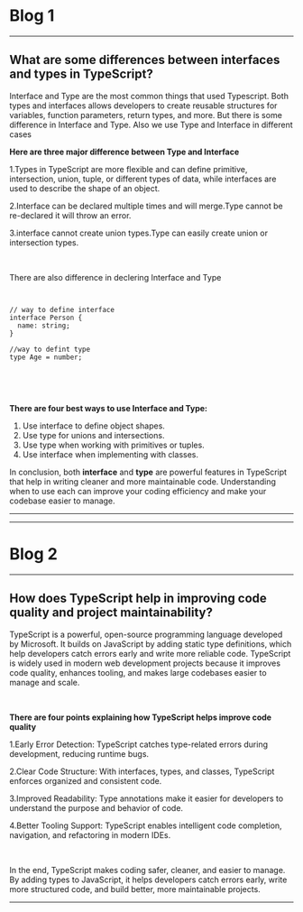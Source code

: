 <h1>Blog 1</h1>
<hr>
<h2>What are some differences between interfaces and types in TypeScript?</h2>
<p>Interface and Type are the most common things that used Typescript. Both types and interfaces allows developers to create reusable structures for variables, function parameters, return types, and more. But there is some difference in Interface and Type. Also we use Type and Interface in different cases <br>

<b>Here are three major difference between Type and Interface</b> <br>

1.Types in TypeScript are more flexible and can define primitive, intersection, union, tuple, or different types of data, while interfaces are used to describe the shape of an object. <br>

2.Interface can be declared multiple times and will merge.Type cannot be re-declared it will throw an error. <br>

3.interface cannot create union types.Type can easily create union or intersection types.

<p><br>
<p>
There are also difference in declering Interface and Type

<pre>
<code>

// way to define interface
interface Person {
  name: string;
}

//way to defint type
type Age = number;

</code>
</pre>
</p><br>
<p>
<b>There are four best ways to use Interface and Type:</b>
</p>
<ol>
  <li>Use interface to define object shapes.</li>
  <li>Use type for unions and intersections.</li>
  <li>Use type when working with primitives or tuples.</li>
  <li>Use interface when implementing with classes.</li>
</ol>
<p>
In conclusion, both <b>interface</b> and <b>type</b> are powerful features in TypeScript that help in writing cleaner and more maintainable code. Understanding when to use each can improve your coding efficiency and make your codebase easier to manage.
</p>


<hr>
<hr>


<h1>Blog 2</h1>
<hr>
<h2>How does TypeScript help in improving code quality and project maintainability?</h2>
<p>
TypeScript is a powerful, open-source programming language developed by Microsoft. It builds on JavaScript by adding static type definitions, which help developers catch errors early and write more reliable code. TypeScript is widely used in modern web development projects because it improves code quality, enhances tooling, and makes large codebases easier to manage and scale.
</p>
<br>
<p>
<b>There are four points explaining how TypeScript helps improve code quality</b>

1.Early Error Detection: TypeScript catches type-related errors during development, reducing runtime bugs. <br>

2.Clear Code Structure: With interfaces, types, and classes, TypeScript enforces organized and consistent code. <br>

3.Improved Readability: Type annotations make it easier for developers to understand the purpose and behavior of code. <br>

4.Better Tooling Support: TypeScript enables intelligent code completion, navigation, and refactoring in modern IDEs.<br>
</p> <br>

<p>
In the end, TypeScript makes coding safer, cleaner, and easier to manage. By adding types to JavaScript, it helps developers catch errors early, write more structured code, and build better, more maintainable projects.
</p>

<hr>


